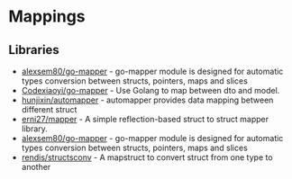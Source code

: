 # Mappings

## Libraries
- [alexsem80/go-mapper](https://github.com/alexsem80/go-mapper) - go-mapper module is designed for automatic types conversion between structs, pointers, maps and slices
- [Codexiaoyi/go-mapper](https://github.com/Codexiaoyi/go-mapper) - Use Golang to map between dto and model.
- [hunjixin/automapper](https://github.com/hunjixin/automapper) - automapper provides data mapping between different struct
- [erni27/mapper](https://github.com/erni27/mapper) - A simple reflection-based struct to struct mapper library.
- [alexsem80/go-mapper](https://github.com/alexsem80/go-mapper) - go-mapper module is designed for automatic types conversion between structs, pointers, maps and slices
- [rendis/structsconv](https://github.com/rendis/structsconv) - A mapstruct to convert struct from one type to another
